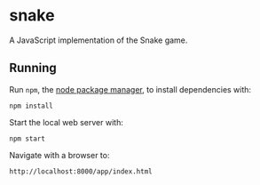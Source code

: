 # snake

A JavaScript implementation of the Snake game.

## Running

Run `npm`, the [node package manager](https://www.npmjs.org/), to install dependencies with:

```
npm install
```

Start the local web server with:

```
npm start
```

Navigate with a browser to:

```
http://localhost:8000/app/index.html
```

